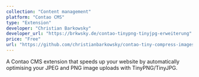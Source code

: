 ```yaml
---
collection: "Content management"
platform: "Contao CMS"
type: "Extension"
developer: "Christian Barkowsky"
developer_url: "https://brkwsky.de/contao-tinypng-tinyjpg-erweiterung"
price: "Free"
url: "https://github.com/christianbarkowsky/contao-tiny-compress-images"
---
```


A Contao CMS extension that speeds up your website by automatically optimising your JPEG and PNG image uploads with TinyPNG/TinyJPG.
